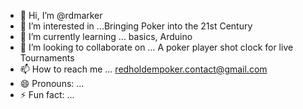 - 👋 Hi, I’m @rdmarker
- 👀 I’m interested in ...Bringing Poker into the 21st Century
- 🌱 I’m currently learning ... basics, Arduino
- 💞️ I’m looking to collaborate on ... A poker player shot clock for live Tournaments
- 📫 How to reach me ... redholdempoker.contact@gmail.com
- 😄 Pronouns: ...
- ⚡ Fun fact: ...

<!---
rdmarker/rdmarker is a ✨ special ✨ repository because its `README.md` (this file) appears on your GitHub profile.
You can click the Preview link to take a look at your changes.
--->
